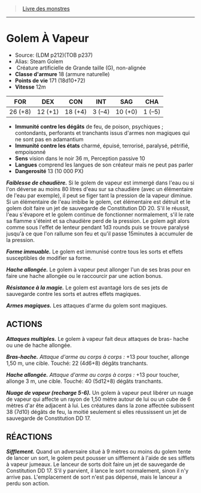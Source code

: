 ﻿> [Livre des monstres](tome_of_beasts.md)

---

# Golem À Vapeur

- Source: (LDM p212)(TOB p237)
- Alias: Steam Golem
-  Créature artificielle de Grande taille (G), non-alignée
- **Classe d'armure** 18 (armure naturelle)
- **Points de vie** 171 (18d10+72)
- **Vitesse** 12m

|FOR|DEX|CON|INT|SAG|CHA|
|---|---|---|---|---|---|
|26 (+8)|12 (+1)|18 (+4)|3 (–4)|10 (+0)|1 (–5)|

- **Immunité contre les dégâts** de feu, de poison, psychiques ; contondants, perforants et tranchants issus d'armes non magiques qui ne sont pas en adamantium
- **Immunité contre les états** charmé, épuisé, terrorisé, paralysé, pétrifié, empoisonné
- **Sens** vision dans le noir 36 m, Perception passive 10
- **Langues** comprend les langues de son créateur mais ne peut pas parler
- **Dangerosité** 13 (10 000 PX)

**_Faiblesse de chaudière._** Si le golem de vapeur est immergé dans l'eau ou si l'on déverse au moins 80 litres d'eau sur sa chaudière (avec un élémentaire de l'eau par exemple), il peut se figer tant la pression de la vapeur diminue. Si un élémentaire de l'eau imbibe le golem, cet élémentaire est détruit et le golem doit faire un jet de sauvegarde de Constitution DD 20. S'il le réussit, l'eau s'évapore et le golem continue de fonctionner normalement, s'il le rate sa flamme s'éteint et sa chaudière perd de la pression. Le golem agit alors comme sous l'effet de lenteur pendant 1d3 rounds puis se trouve paralysé jusqu'à ce que l'on rallume son feu et qu'il passe 15minutes à accumuler de la pression.

**_Forme immuable._** Le golem est immunisé contre tous les sorts et effets susceptibles de modifier sa forme.

**_Hache allongée._** Le golem à vapeur peut allonger l'un de ses bras pour en faire une hache allongée ou le raccourcir par une action bonus.

**_Résistance à la magie._** Le golem est avantagé lors de ses jets de sauvegarde contre les sorts et autres effets magiques.

**_Armes magiques._** Les attaques d'arme du golem sont magiques.

## ACTIONS

**_Attaques multiples._** Le golem à vapeur fait deux attaques de bras- hache ou une de hache allongée.

**_Bras-hache._** _Attaque d'arme au corps à corps :_ +13 pour toucher, allonge 1,50 m, une cible. Touché: 22 (4d6+8) dégâts tranchants.

**_Hache allongée._** _Attaque d'arme au corps à corps :_ +13 pour toucher, allonge 3 m, une cible. Touché: 40 (5d12+8) dégâts tranchants.

**_Nuage de vapeur (recharge 5-6)._** Un golem à vapeur peut libérer un nuage de vapeur qui affecte un rayon de 1,50 mètre autour de lui ou un cube de 6 mètres d'ar ête adjacent à lui. Les créatures dans la zone affectée subissent 38 (7d10) dégâts de feu, la moitié seulement si elles réussissent un jet de sauvegarde de Constitution DD 17.

## RÉACTIONS

**_Sifflement._** Quand un adversaire situé à 9 mètres ou moins du golem tente de lancer un sort, le golem peut pousser un sifflement à l'aide de ses sifflets à vapeur jumeaux. Le lanceur de sorts doit faire un jet de sauvegarde de Constitution DD 17. S'il y parvient, il lance le sort normalement, sinon il n'y arrive pas. L'emplacement de sort n'est pas dépensé, mais le lanceur a perdu son action.

